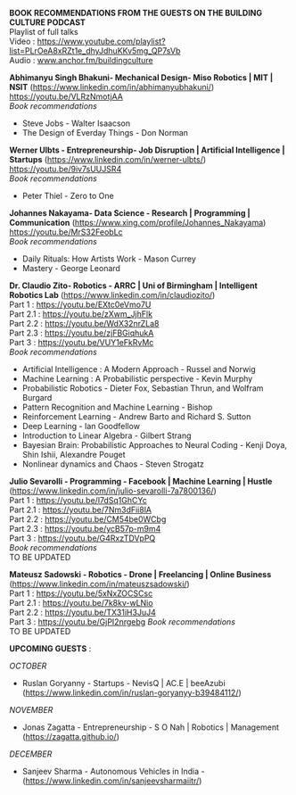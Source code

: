 **BOOK RECOMMENDATIONS FROM THE GUESTS ON THE BUILDING CULTURE PODCAST**  
Playlist of full talks  
Video : https://www.youtube.com/playlist?list=PLrOeA8xRZt1e_dhyJdhuKKv5mg_QP7sVb  
Audio : www.anchor.fm/buildingculture  

**Abhimanyu Singh Bhakuni- Mechanical Design- Miso Robotics | MIT | NSIT** (https://www.linkedin.com/in/abhimanyubhakuni/)  
https://youtu.be/VLRzNmotjAA  
*Book recommendations*  
* Steve Jobs - Walter Isaacson  
* The Design of Everday Things - Don Norman  

**Werner Ulbts - Entrepreneurship- Job Disruption | Artificial Intelligence | Startups** (https://www.linkedin.com/in/werner-ulbts/)  
https://youtu.be/9iv7sUUJSR4  
*Book recommendations*  
* Peter Thiel - Zero to One  

**Johannes Nakayama- Data Science - Research | Programming | Communication** (https://www.xing.com/profile/Johannes_Nakayama)  
https://youtu.be/MrS32FeobLc  
*Book recommendations*  
* Daily Rituals: How Artists Work - Mason Currey  
* Mastery - George Leonard  

**Dr. Claudio Zito- Robotics - ARRC | Uni of Birmingham | Intelligent Robotics Lab** (https://www.linkedin.com/in/claudiozito/)  
Part 1 : https://youtu.be/EXtc0eVmo7U  
Part 2.1 : https://youtu.be/zXwm_JjhFlk  
Part 2.2 : https://youtu.be/WdX32nrZLa8  
Part 2.3 : https://youtu.be/zjFBGiqhukA  
Part 3 : https://youtu.be/VUY1eFkRvMc  
*Book recommendations*  
* Artificial Intelligence : A Modern Approach - Russel and Norwig  
* Machine Learning : A Probabilistic perspective - Kevin Murphy  
* Probabilistic Robotics - Dieter Fox, Sebastian Thrun, and Wolfram Burgard  
* Pattern Recognition and Machine Learning - Bishop  
* Reinforcement Learning - Andrew Barto and Richard S. Sutton  
* Deep Learning - Ian Goodfellow  
* Introduction to Linear Algebra - Gilbert Strang  
* Bayesian Brain: Probabilistic Approaches to Neural Coding - Kenji Doya, Shin Ishii, Alexandre Pouget  
* Nonlinear dynamics and Chaos - Steven Strogatz  

**Julio Sevarolli - Programming - Facebook | Machine Learning | Hustle** (https://www.linkedin.com/in/julio-sevarolli-7a7800136/)  
Part 1 : https://youtu.be/l7dSq1GhCYc   
Part 2.1 : https://youtu.be/7Nm3dFii8lA    
Part 2.2 : https://youtu.be/CM54be0WCbg    
Part 2.3 : https://youtu.be/ycB57p-m9m4  
Part 3 : https://youtu.be/G4RxzTDVpPQ  
*Book recommendations*  
TO BE UPDATED

**Mateusz Sadowski - Robotics - Drone | Freelancing | Online Business** (https://www.linkedin.com/in/mateuszsadowski/)  
Part 1 : https://youtu.be/5xNxZOCSCsc  
Part 2.1 : https://youtu.be/7k8kv-wLNio  
Part 2.2 : https://youtu.be/TX31iH3JuJ4  
Part 3 : https://youtu.be/GjPI2nrgebg
*Book recommendations*  
TO BE UPDATED

**UPCOMING GUESTS** :  

*OCTOBER*  
* Ruslan Goryanny - Startups - NevisQ | AC.E | beeAzubi (https://www.linkedin.com/in/ruslan-goryanyy-b39484112/)  

*NOVEMBER*  
* Jonas Zagatta - Entrepreneurship - S O Nah | Robotics | Management (https://zagatta.github.io/)  

*DECEMBER*  
* Sanjeev Sharma - Autonomous Vehicles in India -  (https://www.linkedin.com/in/sanjeevsharmaiitr/)  
